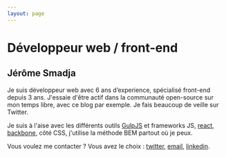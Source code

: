 ```yaml
---
layout: page
---
```


<div class="Hero">
    <div class="Hero-container">
        <h1>Développeur web / front-end</h1>
        <h2>Jérôme Smadja</h2>
    </div>
</div>
<section class="MainText">

<p>Je suis développeur web avec 6 ans d’experience, spécialisé front-end depuis 3 ans. J'essaie d'être actif dans la communauté open-source sur mon temps libre, avec ce blog par exemple. Je fais beaucoup de veille sur Twitter.</p>

<p>Je suis à l'aise avec les différents outils <a class="Link" href="http://gulpjs.com">GulpJS</a> et frameworks JS, <a class="Link" href="http://facebook.github.io/react/">react</a>, <a class="Link" href="http://backbonejs.org/">backbone</a>, côté CSS, j'utilise la méthode BEM partout où je peux.</p>

<p>Vous voulez me contacter ? Vous avez le choix : <a class="Link" href="https://twitter.com/wakooka/">twitter</a>, <a class="Link" href="mailto:&#106;&#101;&#114;&#111;&#109;&#101;&#046;&#115;&#109;&#097;&#100;&#106;&#097;&#064;&#103;&#109;&#097;&#105;&#108;&#046;&#099;&#111;&#109;">email</a>, <a class="Link" href="https://fr.linkedin.com/pub/j%C3%A9r%C3%B4me-smadja/6b/25b/1b0">linkedin</a>.</p>

</section>